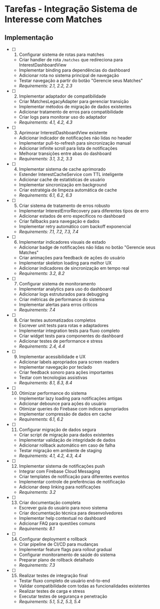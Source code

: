 # Tarefas - Integração Sistema de Interesse com Matches

## Implementação

- [ ] 1. Configurar sistema de rotas para matches
  - Criar handler de rota `/matches` que redireciona para InterestDashboardView
  - Implementar binding para dependências do dashboard
  - Adicionar rota no sistema principal de navegação
  - Testar navegação a partir do botão "Gerencie seus Matches"
  - _Requirements: 2.1, 2.2, 2.3_

- [ ] 2. Implementar adaptador de compatibilidade
  - Criar MatchesLegacyAdapter para gerenciar transição
  - Implementar métodos de migração de dados existentes
  - Adicionar tratamento de erros para compatibilidade
  - Criar logs para monitorar uso do adaptador
  - _Requirements: 4.1, 4.2, 4.3_

- [ ] 3. Aprimorar InterestDashboardView existente
  - Adicionar indicador de notificações não lidas no header
  - Implementar pull-to-refresh para sincronização manual
  - Adicionar infinite scroll para lista de notificações
  - Melhorar transições entre abas do dashboard
  - _Requirements: 3.1, 3.2, 3.3_

- [ ] 4. Implementar sistema de cache aprimorado
  - Estender InterestCacheService com TTL inteligente
  - Adicionar cache de estatísticas de usuário
  - Implementar sincronização em background
  - Criar estratégia de limpeza automática de cache
  - _Requirements: 6.1, 6.2, 6.3_

- [ ] 5. Criar sistema de tratamento de erros robusto
  - Implementar InterestErrorRecovery para diferentes tipos de erro
  - Adicionar estados de erro específicos no dashboard
  - Criar fallbacks para navegação e dados
  - Implementar retry automático com backoff exponencial
  - _Requirements: 7.1, 7.2, 7.3, 7.4_

- [ ] 6. Implementar indicadores visuais de estado
  - Adicionar badge de notificações não lidas no botão "Gerencie seus Matches"
  - Criar animações para feedback de ações do usuário
  - Implementar skeleton loading para melhor UX
  - Adicionar indicadores de sincronização em tempo real
  - _Requirements: 3.2, 8.2_

- [ ] 7. Configurar sistema de monitoramento
  - Implementar analytics para uso do dashboard
  - Adicionar logs estruturados para debugging
  - Criar métricas de performance do sistema
  - Implementar alertas para erros críticos
  - _Requirements: 7.4_

- [ ] 8. Criar testes automatizados completos
  - Escrever unit tests para rotas e adaptadores
  - Implementar integration tests para fluxo completo
  - Criar widget tests para componentes do dashboard
  - Adicionar testes de performance e stress
  - _Requirements: 2.4, 4.4_

- [ ] 9. Implementar acessibilidade e UX
  - Adicionar labels apropriados para screen readers
  - Implementar navegação por teclado
  - Criar feedback sonoro para ações importantes
  - Testar com tecnologias assistivas
  - _Requirements: 8.1, 8.3, 8.4_

- [ ] 10. Otimizar performance do sistema
  - Implementar lazy loading para notificações antigas
  - Adicionar debounce para ações do usuário
  - Otimizar queries do Firebase com índices apropriados
  - Implementar compressão de dados em cache
  - _Requirements: 6.1, 6.2_

- [ ] 11. Configurar migração de dados segura
  - Criar script de migração para dados existentes
  - Implementar validação de integridade de dados
  - Adicionar rollback automático em caso de falha
  - Testar migração em ambiente de staging
  - _Requirements: 4.1, 4.2, 4.3, 4.4_

- [ ] 12. Implementar sistema de notificações push
  - Integrar com Firebase Cloud Messaging
  - Criar templates de notificação para diferentes eventos
  - Implementar controle de preferências de notificação
  - Adicionar deep linking para notificações
  - _Requirements: 3.2_

- [ ] 13. Criar documentação completa
  - Escrever guia do usuário para novo sistema
  - Criar documentação técnica para desenvolvedores
  - Implementar help contextual no dashboard
  - Adicionar FAQ para questões comuns
  - _Requirements: 8.1_

- [ ] 14. Configurar deployment e rollback
  - Criar pipeline de CI/CD para mudanças
  - Implementar feature flags para rollout gradual
  - Configurar monitoramento de saúde do sistema
  - Preparar plano de rollback detalhado
  - _Requirements: 7.3_

- [ ] 15. Realizar testes de integração final
  - Testar fluxo completo de usuário end-to-end
  - Validar compatibilidade com todas as funcionalidades existentes
  - Realizar testes de carga e stress
  - Executar testes de segurança e penetração
  - _Requirements: 5.1, 5.2, 5.3, 5.4_